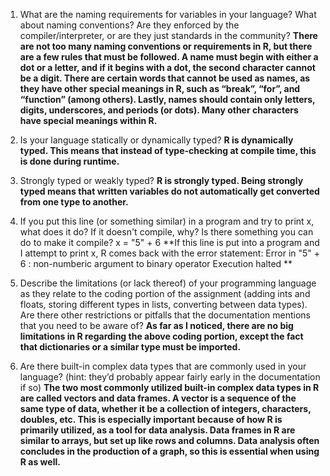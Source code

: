 1. What are the naming requirements for variables in your language? What about naming conventions? Are they enforced by the compiler/interpreter, or are they just standards in the community? 
**There are not too many naming conventions or requirements in R, but there are a few rules that must be followed. A name must begin with either a dot or a letter, and if it begins with a dot,
the second character cannot be a digit. There are certain words that cannot be used as names, as they have other special meanings in R, such as “break”, “for”, and “function” (among others).
Lastly, names should contain only letters, digits, underscores, and periods (or dots). Many other characters have special meanings within R.**

2. Is your language statically or dynamically typed? 
**R is dynamically typed. This means that instead of type-checking at compile time, this is done during runtime.** 

3. Strongly typed or weakly typed? 
**R is strongly typed. Being strongly typed means that written variables do not automatically get converted from one type to another.**

4. If you put this line (or something similar) in a program and try to print x, what does it do? If it doesn't compile, why? Is there something you can do to make it compile? x = "5" + 6 
**If this line is put into a program and I attempt to print x, R comes back with the error statement:
Error in "5" + 6 : non-numberic argument to binary operator
Execution halted
**

5. Describe the limitations (or lack thereof) of your programming language as they relate to the coding portion of the assignment (adding ints and floats, storing different types in lists, converting between data types). Are there other restrictions or pitfalls that the documentation mentions that you need to be aware of? 
**As far as I noticed, there are no big limitations in R regarding the above coding portion, except the fact that dictionaries or a similar type must be imported.**

6. Are there built-in complex data types that are commonly used in your language? (hint: they’d probably appear fairly early in the documentation if so)
**The two most commonly utilized built-in complex data types in R are called vectors and data frames. A vector is a sequence of the same type of data, whether it be a collection of integers, characters, doubles, etc. This is especially important because of how R is primarily utilized, as a tool for data analysis. Data frames in R are similar to arrays, but set up like rows and columns.
Data analysis often concludes in the production of a graph, so this is essential when using R as well.**
